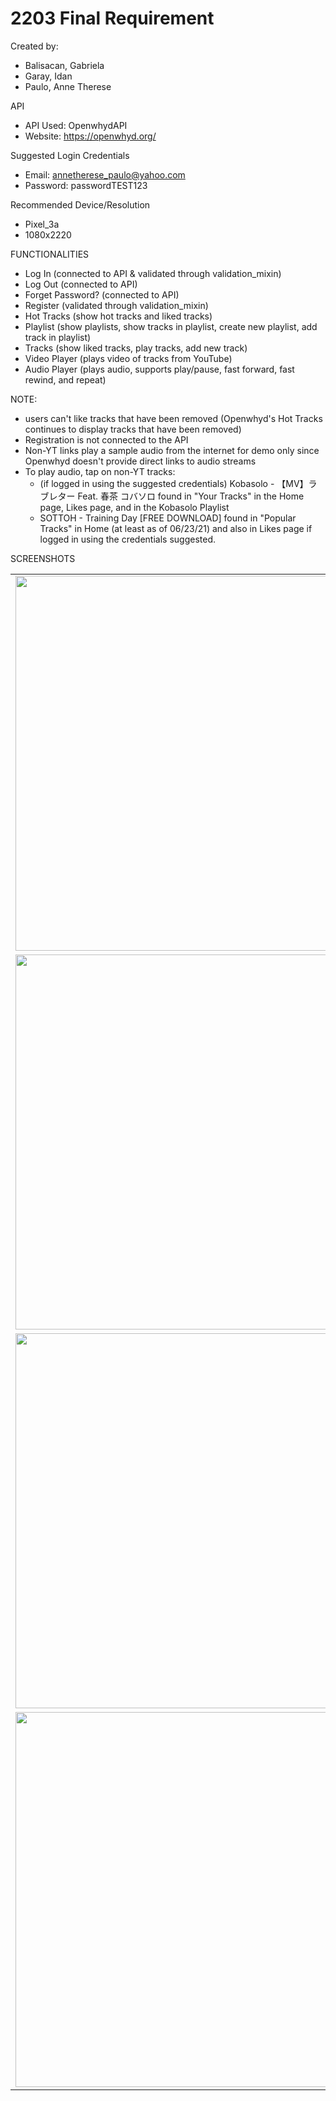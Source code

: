 # 2203 Final Requirement

Created by:
- Balisacan, Gabriela
- Garay, Idan
- Paulo, Anne Therese

API
- API Used: OpenwhydAPI
- Website: https://openwhyd.org/

Suggested Login Credentials
- Email: annetherese_paulo@yahoo.com
- Password: passwordTEST123

Recommended Device/Resolution
- Pixel_3a 
- 1080x2220

FUNCTIONALITIES
- Log In (connected to API & validated through validation_mixin)
- Log Out (connected to API)
- Forget Password? (connected to API)
- Register (validated through validation_mixin)
- Hot Tracks (show hot tracks and liked tracks)
- Playlist (show playlists, show tracks in playlist, create new playlist, add track in playlist)
- Tracks (show liked tracks, play tracks, add new track)
- Video Player (plays video of tracks from YouTube)
- Audio Player (plays audio, supports play/pause, fast forward, fast rewind, and repeat)

NOTE:
- users can't like tracks that have been removed
    (Openwhyd's Hot Tracks continues to display tracks that have been removed)
- Registration is not connected to the API
- Non-YT links play a sample audio from the internet for demo only since Openwhyd doesn't provide direct links to audio streams 
- To play audio, tap on non-YT tracks:
    - (if logged in using the suggested credentials) Kobasolo - 【MV】ラブレター Feat. 春茶 コバソロ found in "Your Tracks" in the Home page, Likes page, and in the Kobasolo Playlist 
    - SOTTOH - Training Day [FREE DOWNLOAD] found in "Popular Tracks" in Home (at least as of 06/23/21) and also in Likes page if logged in using the credentials suggested.

SCREENSHOTS

| | | |
|:-------------------------:|:-------------------------:|:-------------------------:|
|  <img src="https://user-images.githubusercontent.com/74673566/123259125-b5c51e00-d526-11eb-9a80-ab0a51be6220.png" height="600">  |  <img src="https://user-images.githubusercontent.com/74673566/123259219-d0979280-d526-11eb-8f6d-fecb9b1f7d85.png" height="600">  |  <img src="https://user-images.githubusercontent.com/74673566/123259247-d68d7380-d526-11eb-9b7c-d90fea34f5e0.png" height="600">  |
|  <img src="https://user-images.githubusercontent.com/74673566/123259260-dbeabe00-d526-11eb-8ec1-fcaaed0f356d.png" height="600">  |  <img src="https://user-images.githubusercontent.com/74673566/123259269-df7e4500-d526-11eb-8eba-2bc661d84d1a.png" height="600">  |  <img src="https://user-images.githubusercontent.com/74673566/123259281-e2793580-d526-11eb-98fc-85c400eda2a1.png" height="600">  |
|  <img src="https://user-images.githubusercontent.com/74673566/123259301-e73de980-d526-11eb-9efd-c907c0dd09a1.png" height="600">  |  <img src="https://user-images.githubusercontent.com/74673566/123259386-fae95000-d526-11eb-9e6c-73bb9cff4b94.png" height="600"> | <img src="https://user-images.githubusercontent.com/74673566/123259396-fe7cd700-d526-11eb-88ab-b1fe3664c4aa.png" height="600">  |
|  <img src="https://user-images.githubusercontent.com/74673566/123259415-050b4e80-d527-11eb-9da6-50e0e9cad05f.png" height="600">  |  <img src="https://user-images.githubusercontent.com/74673566/123259632-469bf980-d527-11eb-8127-d72c7b48635a.png" height="600"> | <img src="https://user-images.githubusercontent.com/74673566/123259649-4ac81700-d527-11eb-8b89-a3b8d3b3f370.png" height="600">  |



